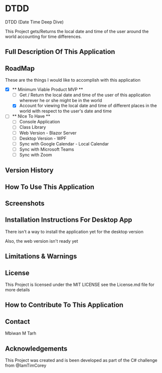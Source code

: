 # DTDD
DTDD (Date Time Deep Dive) 

This Project gets/Returns the local date and time of the user around the world accounting for time differences.

## Full Description Of This Application

## RoadMap
These are the things I would like to accomplish with this application
- [x] ** Minimum Viable Product MVP **
  - [ ] Get / Return the local date and time of the user of this application wherever he or she might be in the world
  - [x] Account for viewing the local date and time of different places in the world with respect to the user's date and time
- [ ] ** NIce To Have **
	- [ ] Console Application 
	- [ ] Class Library
	- [ ] Web Version - Blazor Server
	- [ ] Desktop Version - WPF
	- [ ] Sync with Google Calendar - Local Calendar
	- [ ] Sync with Microsoft Teams
	- [ ] Sync with Zoom

## Version History

## How To Use This Application

## Screenshots

## Installation Instructions For Desktop App
There isn't a way to install the application yet for the desktop version

Also, the web version isn't ready yet

## Limitations & Warnings

## License
This Project is licensed under the MIT LICENSE 
see the License.md file for more details


## How to Contribute To This Application

## Contact 
Mbiwan M Tarh

## Acknowledgements
This Project was created and is been developed as part of the C# challenge from @IamTimCorey

